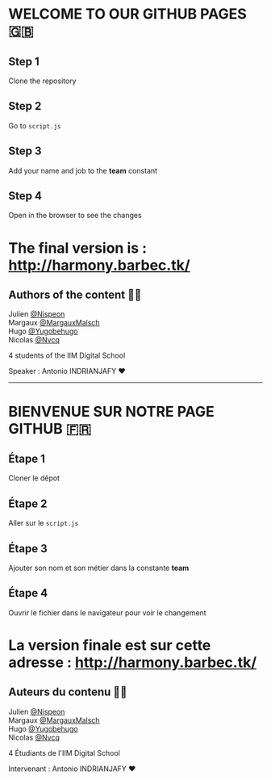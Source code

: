# WELCOME TO OUR GITHUB PAGES 🇬🇧

## Step 1 
Clone the repository

## Step 2
Go to `script.js` 

## Step 3
Add your name and job to the **team** constant

## Step 4
Open in the browser to see the changes

# The final version is : http://harmony.barbec.tk/


## Authors of the content 💪🏻

Julien [@Nispeon](https://github.com/Nispeon) <br>
Margaux [@MargauxMalsch](https://github.com/Margauxmalsch)<br>
Hugo [@Yugobehugo](https://github.com/Yugobehugo)<br>
Nicolas [@Nvcq](https://github.com/Nvcq)

4 students of the IIM Digital School

Speaker : Antonio INDRIANJAFY ❤️


---

# BIENVENUE SUR NOTRE PAGE GITHUB 🇫🇷

## Étape 1 
Cloner le dêpot

## Étape 2
Aller sur le `script.js` 

## Étape 3
Ajouter son nom et son métier dans la constante **team**

## Étape 4 
Ouvrir le fichier dans le navigateur pour voir le changement

# La version finale est sur cette adresse : http://harmony.barbec.tk/


## Auteurs du contenu 💪🏻


Julien [@Nispeon](https://github.com/Nispeon) <br>
Margaux [@MargauxMalsch](https://github.com/Margauxmalsch)<br>
Hugo [@Yugobehugo](https://github.com/Yugobehugo)<br>
Nicolas [@Nvcq](https://github.com/Nvcq)

4 Étudiants de l'IIM Digital School

Intervenant : Antonio INDRIANJAFY ❤️




